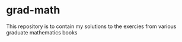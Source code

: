 # grad-math
This repository is to contain my solutions to the exercies from various graduate mathematics books
